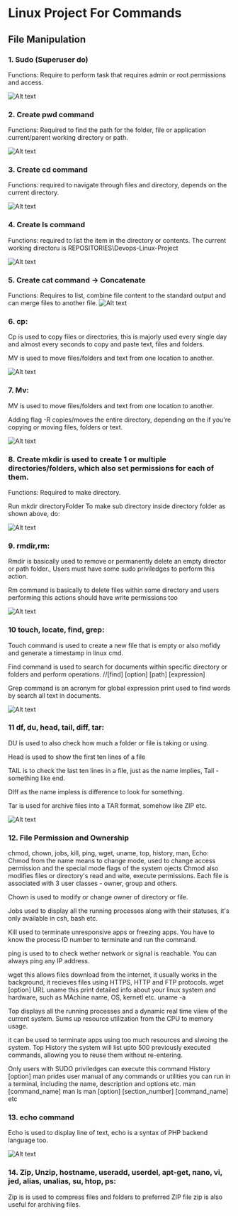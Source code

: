 # Linux Project For Commands

## File Manipulation

### 1. Sudo (Superuser do)

Functions: Require to perform task that requires admin or root permissions and access.

![Alt text](<Images/Screenshot 2023-12-04 184505.png>)

### 2. Create pwd command

Functions: Required to find the path for the folder, file or application current/parent working directory or path.


![Alt text](<Images/Screenshot 2023-12-09 134841.png>)

### 3. Create cd command

Functions: required to navigate through files and directory, depends on the current directory.

![Alt text](<Images/Screenshot 2023-12-09 140209.png>)

### 4. Create ls command

Functions: required to list the item in the directory or contents.
The current working directoru is REPOSITORIES\Devops-Linux-Project

![Alt text](<Images/Screenshot 2023-12-09 191426.png>)

### 5. Create cat command -> Concatenate

Functions: Requires to list, combine file content to the standard output and can merge files to another file.
![Alt text](<Images/Screenshot 2023-12-10 101522.png>)

### 6. cp:
Cp is used to copy files or directories, this is majorly used every single day and almost every seconds to copy and paste text, files and folders.

MV is used to move files/folders and text from one location to another.

![Alt text](<Images/Screenshot 2023-12-10 104003.png>)

### 7. Mv:

MV is used to move files/folders and text from one location to another.

Adding flag -R copies/moves the entire directory, depending on the if you're copying or moving files, folders or text.

![Alt text](<Images/Screenshot 2023-12-11 192210.png>)

### 8. Create mkdir is used to create 1 or multiple directories/folders, which also set permissions for each of them.

Functions: Required to make directory.

Run mkdir directoryFolder
To make sub directory inside directory folder as shown above, do:

![Alt text](<Images/Screenshot 2023-12-11 192811.png>)

### 9. rmdir,rm:

Rmdir is basically used to remove or permanently delete an empty director or path folder., Users must have some sudo priviledges to perform this action.

Rm command is basically to delete files within some directory and users performing this actions should have write permissions too

![Alt text](<Images/Screenshot 2023-12-11 200448.png>)

### 10 touch, locate, find, grep:

Touch command is used to create a new file that is empty or also mofidy and generate a timestamp in linux cmd.

Find command is used to search for documents within specific directory or folders and perform operations. //[find] [option] [path] [expression]

Grep command is an acronym for global expression print used to find words by search all text in documents.

![Alt text](<Images/Screenshot 2023-12-12 152504.png>)

### 11 df, du, head, tail, diff, tar:

DU is used to also check how much a folder or file is taking or using.

Head is used to show the first ten lines of a file

TAIL is to check the last ten lines in a file, just as the name implies, Tail -something like end.

DIff as the name impless is difference to look for something.

Tar is used for archive files into a TAR format, somehow like ZIP etc.

![Alt text](<Images/Screenshot 2023-12-12 153941.png>)

### 12. File Permission and Ownership

chmod, chown, jobs, kill, ping, wget, uname, top, history, man, Echo: Chmod from the name means to change mode, used to change access permission and the special mode flags of the system ojects Chmod also modifies files or directory's read and wite, execute permissions. Each file is associated with 3 user classes - owner, group and others.

Chown is used to modify or change owner of directory or file.

Jobs used to display all the running processes along with their statuses, it's only available in csh, bash etc.

Kill used to terminate unresponsive apps or freezing apps. You have to know the process ID number to terminate and run the command.

ping is used to to check wether network or signal is reachable. You can always ping any IP address.

wget this allows files download from the internet, it usually works in the background, it recieves files using HTTPS, HTTP and FTP protocols. wget [option] URL uname this print detailed info about your linux system and hardware, such as MAchine name, OS, kernetl etc. uname -a

Top displays all the running processes and a dynamic real time viiew of the current system. Sums up resource utilization from the CPU to memory usage.

it can be used to terminate apps using too much resources and slwoing the system. Top
History the system will list upto 500 previously executed commands, allowing you to reuse them without re-entering.

Only users with SUDO priviledges can execute this command History [option]
man prides user manual of any commands or utilities you can run in a terminal, including the name, description and options etc. man [command_name] man ls man [option] [section_number] [command_name] etc


### 13. echo command

Echo is used to display line of text, echo is a syntax of PHP backend language too.

![Alt text](<Images/Screenshot 2023-12-12 161639.png>)

### 14. Zip, Unzip, hostname, useradd, userdel, apt-get, nano, vi, jed, alias, unalias, su, htop, ps:

Zip is is used to compress files and folders to preferred ZIP file zip is also useful for archiving files.


